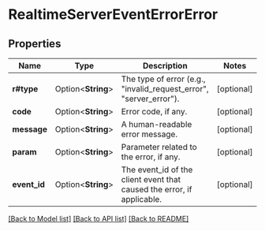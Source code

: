 # RealtimeServerEventErrorError

## Properties

Name | Type | Description | Notes
------------ | ------------- | ------------- | -------------
**r#type** | Option<**String**> | The type of error (e.g., \"invalid_request_error\", \"server_error\").  | [optional]
**code** | Option<**String**> | Error code, if any. | [optional]
**message** | Option<**String**> | A human-readable error message. | [optional]
**param** | Option<**String**> | Parameter related to the error, if any. | [optional]
**event_id** | Option<**String**> | The event_id of the client event that caused the error, if applicable.  | [optional]

[[Back to Model list]](../README.md#documentation-for-models) [[Back to API list]](../README.md#documentation-for-api-endpoints) [[Back to README]](../README.md)


